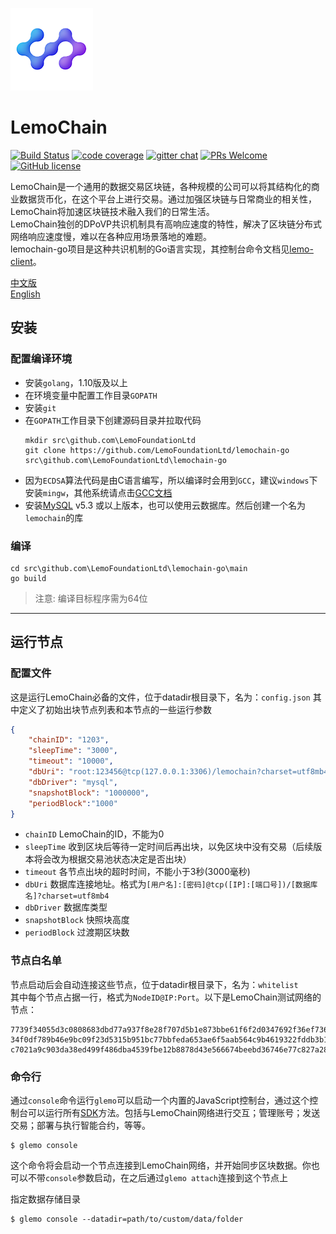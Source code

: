 ![Logo of the project](./logo.png)

# LemoChain
[![Build Status](https://travis-ci.org/LemoFoundationLtd/lemochain-go.svg?branch=master)](https://travis-ci.org/LemoFoundationLtd/lemochain-go)
[![code coverage](https://img.shields.io/coveralls/LemoFoundationLtd/lemochain-go.svg?style=flat-square)](https://coveralls.io/r/LemoFoundationLtd/lemochain-go)
[![gitter chat](https://img.shields.io/gitter/room/LemoFoundationLtd/lemochain-go.svg?style=flat-square)](https://gitter.im/LemoFoundationLtd/lemochain-go)
[![PRs Welcome](https://img.shields.io/badge/PRs-welcome-brightgreen.svg?style=flat-square)](http://makeapullrequest.com)
[![GitHub license](https://img.shields.io/badge/license-LGPL3.0-blue.svg?style=flat-square)](https://github.com/LemoFoundationLtd/lemochain-go/blob/master/LICENSE)

LemoChain是一个通用的数据交易区块链，各种规模的公司可以将其结构化的商业数据货币化，在这个平台上进行交易。通过加强区块链与日常商业的相关性，LemoChain将加速区块链技术融入我们的日常生活。  
LemoChain独创的DPoVP共识机制具有高响应速度的特性，解决了区块链分布式网络响应速度慢，难以在各种应用场景落地的难题。  
lemochain-go项目是这种共识机制的Go语言实现，其控制台命令文档见[lemo-client](https://github.com/LemoFoundationLtd/lemo-client)。  

[中文版](https://github.com/LemoFoundationLtd/lemochain-go/blob/master/README_zh.md)  
[English](https://github.com/LemoFoundationLtd/lemochain-go/blob/master/README.md)


## 安装


### 配置编译环境
- 安装`golang`，1.10版及以上
- 在环境变量中配置工作目录`GOPATH`
- 安装`git`
- 在`GOPATH`工作目录下创建源码目录并拉取代码
    ```
    mkdir src\github.com\LemoFoundationLtd
    git clone https://github.com/LemoFoundationLtd/lemochain-go src\github.com\LemoFoundationLtd\lemochain-go
    ```
- 因为`ECDSA`算法代码是由C语言编写，所以编译时会用到`GCC`，建议`windows`下安装`mingw`，其他系统请点击[GCC文档](https://gcc.gnu.org/install)
- 安装[MySQL](https://dev.mysql.com/downloads/installer/) v5.3 或以上版本，也可以使用云数据库。然后创建一个名为`lemochain`的库

### 编译
```
cd src\github.com\LemoFoundationLtd\lemochain-go\main
go build
```
> 注意: 编译目标程序需为64位

---

## 运行节点

### 配置文件
这是运行LemoChain必备的文件，位于datadir根目录下，名为：`config.json`
其中定义了初始出块节点列表和本节点的一些运行参数
```json
{
	"chainID": "1203",
	"sleepTime": "3000",
	"timeout": "10000",
	"dbUri": "root:123456@tcp(127.0.0.1:3306)/lemochain?charset=utf8mb4",
	"dbDriver": "mysql",
	"snapshotBlock": "1000000",
	"periodBlock":"1000"
}
```
- `chainID` LemoChain的ID，不能为0
- `sleepTime` 收到区块后等待一定时间后再出块，以免区块中没有交易（后续版本将会改为根据交易池状态决定是否出块）
- `timeout` 各节点出块的超时时间，不能小于3秒(3000毫秒)
- `dbUri` 数据库连接地址。格式为`[用户名]:[密码]@tcp([IP]:[端口号])/[数据库名]?charset=utf8mb4`
- `dbDriver` 数据库类型
- `snapshotBlock` 快照块高度
- `periodBlock` 过渡期区块数

### 节点白名单
节点启动后会自动连接这些节点，位于datadir根目录下，名为：`whitelist`  
其中每个节点占据一行，格式为`NodeID@IP:Port`。以下是LemoChain测试网络的节点：
```
7739f34055d3c0808683dbd77a937f8e28f707d5b1e873bbe61f6f2d0347692f36ef736f342fb5ce4710f7e337f062cc2110d134b63a9575f78cb167bfae2f43@149.28.25.8:7003
34f0df789b46e9bc09f23d5315b951bc77bbfeda653ae6f5aab564c9b4619322fddb3b1f28d1c434250e9d4dd8f51aa8334573d7281e4d63baba913e9fa6908f@45.77.121.107:7003
c7021a9c903da38ed499f486dba4539fbe12b8878d43e566674beebd36746e77c827a2849db3c1289e0adf25fce294253be5e7c9bb65d0b94cf8a7ec34c91468@149.28.68.93:7007
```

### 命令行
通过`console`命令运行`glemo`可以启动一个内置的JavaScript控制台，通过这个控制台可以运行所有[SDK](https://github.com/LemoFoundationLtd/lemo-client)方法。包括与LemoChain网络进行交互；管理账号；发送交易；部署与执行智能合约，等等。
```
$ glemo console
```
这个命令将会启动一个节点连接到LemoChain网络，并开始同步区块数据。你也可以不带`console`参数启动，在之后通过`glemo attach`连接到这个节点上

指定数据存储目录
```
$ glemo console --datadir=path/to/custom/data/folder
```
